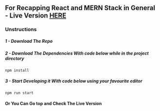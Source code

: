 ## For Recapping React and MERN Stack in General - Live Version [HERE](https://random-quotes-machine-clone.netlify.app/)

### Unstructions
##### 1 - Download The Repo
##### 2 - Download The Dependencies With code below while in the project directory

```
npm install
```
##### 3 - Start Developing it With code below using your favourite editor

```
npm run start
```

#### Or You Can Go top and Check The Live Version
